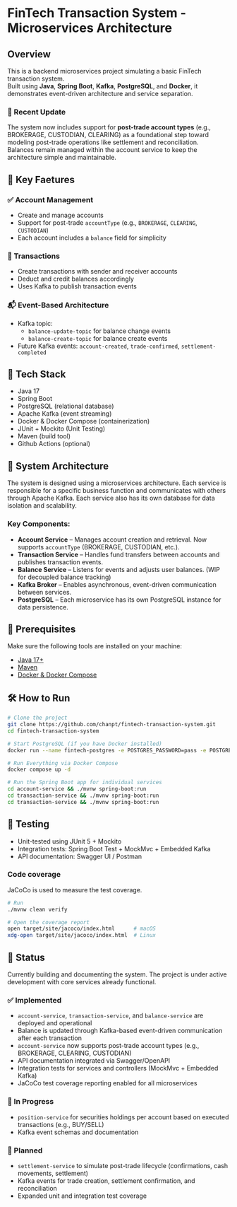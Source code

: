 # FinTech Transaction System - Microservices Architecture

## Overview

This is a backend microservices project simulating a basic FinTech transaction system.  
Built using **Java**, **Spring Boot**, **Kafka**, **PostgreSQL**, and **Docker**, it demonstrates event-driven architecture and service separation.

### 🔄 Recent Update

The system now includes support for **post-trade account types** (e.g., BROKERAGE, CUSTODIAN, CLEARING) as a foundational step toward modeling post-trade operations like settlement and reconciliation.  
Balances remain managed within the account service to keep the architecture simple and maintainable.

## 🚀 Key Faetures 
### ✅ Account Management
- Create and manage accounts
- Support for post-trade `accountType` (e.g., `BROKERAGE`, `CLEARING`, `CUSTODIAN`)
- Each account includes a `balance` field for simplicity

### 💸 Transactions
- Create transactions with sender and receiver accounts
- Deduct and credit balances accordingly
- Uses Kafka to publish transaction events

### 📬 Event-Based Architecture
- Kafka topic: 
  - `balance-update-topic` for balance change events
  - `balance-create-topic` for balance create events
- Future Kafka events: `account-created`, `trade-confirmed`, `settlement-completed`

## 🧱 Tech Stack
- Java 17
- Spring Boot
- PostgreSQL (relational database)
- Apache Kafka (event streaming)
- Docker & Docker Compose (containerization)
- JUnit + Mockito (Unit Testing)
- Maven (build tool)
- Github Actions (optional)

## 📐 System Architecture 
The system is designed using a microservices architecture. Each service is responsible for a specific business function and communicates with others through Apache Kafka. Each service also has its own database for data isolation and scalability. 

### Key Components:
- **Account Service** – Manages account creation and retrieval. Now supports `accountType` (BROKERAGE, CUSTODIAN, etc.).
- **Transaction Service** – Handles fund transfers between accounts and publishes transaction events.
- **Balance Service** – Listens for events and adjusts user balances. (WIP for decoupled balance tracking)
- **Kafka Broker** – Enables asynchronous, event-driven communication between services.
- **PostgreSQL** – Each microservice has its own PostgreSQL instance for data persistence.
  
## 🔧 Prerequisites

Make sure the following tools are installed on your machine:

- [Java 17+](https://adoptium.net/)
- [Maven](https://maven.apache.org/)
- [Docker & Docker Compose](https://docs.docker.com/compose/)
  
## 🛠️ How to Run 
```bash
# Clone the project
git clone https://github.com/chanpt/fintech-transaction-system.git
cd fintech-transaction-system

# Start PostgreSQL (if you have Docker installed)
docker run --name fintech-postgres -e POSTGRES_PASSWORD=pass -e POSTGRES_USER=finuser -e POSTGRES_DB=fintech -p 5432:5432 -d postgres

# Run Everything via Docker Compose
docker compose up -d
```
```bash
# Run the Spring Boot app for individual services
cd account-service && ./mvnw spring-boot:run
cd transaction-service && ./mvnw spring-boot:run
cd transaction-service && ./mvnw spring-boot:run
```

## 🧪 Testing
- Unit-tested using JUnit 5 + Mockito
- Integration tests: Spring Boot Test + MockMvc + Embedded Kafka
- API documentation: Swagger UI / Postman

### Code coverage 
JaCoCo is used to measure the test coverage.

```bash
# Run
./mvnw clean verify
```
```bash
# Open the coverage report
open target/site/jacoco/index.html      # macOS
xdg-open target/site/jacoco/index.html  # Linux
```

## 📌 Status
Currently building and documenting the system. The project is under active development with core services already functional.

### ✅ Implemented
- `account-service`, `transaction-service`, and `balance-service` are deployed and operational
- Balance is updated through Kafka-based event-driven communication after each transaction
- `account-service` now supports post-trade account types (e.g., BROKERAGE, CLEARING, CUSTODIAN)
- API documentation integrated via Swagger/OpenAPI
- Integration tests for services and controllers (MockMvc + Embedded Kafka)
- JaCoCo test coverage reporting enabled for all microservices

### 🔄 In Progress
- `position-service` for securities holdings per account based on executed transactions (e.g., BUY/SELL)
- Kafka event schemas and documentation

### 🚧 Planned
- `settlement-service` to simulate post-trade lifecycle (confirmations, cash movements, settlement)
- Kafka events for trade creation, settlement confirmation, and reconciliation
- Expanded unit and integration test coverage 
